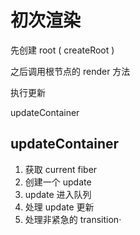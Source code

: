 # 初次渲染

先创建 root ( createRoot )

之后调用根节点的 render 方法

执行更新

updateContainer

## updateContainer

1. 获取 current fiber
2. 创建一个 update
3. update 进入队列
4. 处理 update 更新
5. 处理非紧急的 transition·